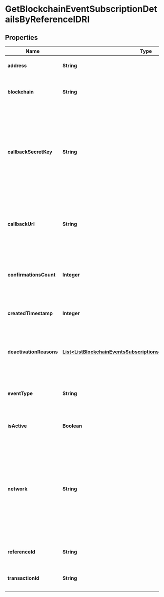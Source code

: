 

# GetBlockchainEventSubscriptionDetailsByReferenceIDRI


## Properties

| Name | Type | Description | Notes |
|------------ | ------------- | ------------- | -------------|
|**address** | **String** | Represents the address of the transaction. |  [optional] |
|**blockchain** | **String** | Represents the specific blockchain protocol name, e.g. Ethereum, Bitcoin, etc. |  |
|**callbackSecretKey** | **String** | Represents the Secret Key value provided by the customer. This field is used for security purposes during the callback notification, in order to prove the sender of the callback as Crypto APIs. For more information please see our [Documentation](https://developers.cryptoapis.io/technical-documentation/general-information/callbacks#callback-security). |  [optional] |
|**callbackUrl** | **String** | Represents the URL that is set by the customer where the callback will be received at. The callback notification will be received only if and when the event occurs. |  |
|**confirmationsCount** | **Integer** | Represents the number of confirmations, i.e. the amount of blocks that have been built on top of this block. |  [optional] |
|**createdTimestamp** | **Integer** | Defines the specific time/date when the subscription was created in Unix Timestamp. |  |
|**deactivationReasons** | [**List&lt;ListBlockchainEventsSubscriptionsRIDeactivationReasonsInner&gt;**](ListBlockchainEventsSubscriptionsRIDeactivationReasonsInner.md) | Represents the deactivation reason details, available when a blockchain event subscription has status isActive - false. |  [optional] |
|**eventType** | **String** | Defines the type of the specific event available for the customer to subscribe to for callback notification. |  |
|**isActive** | **Boolean** | Defines whether the subscription is active or not. Set as boolean. |  |
|**network** | **String** | Represents the name of the blockchain network used; blockchain networks are usually identical as technology and software, but they differ in data, e.g. - \&quot;mainnet\&quot; is the live network with actual data while networks like \&quot;testnet\&quot;, \&quot;ropsten\&quot; are test networks. |  |
|**referenceId** | **String** | Represents a unique ID used to reference the specific callback subscription. |  |
|**transactionId** | **String** | Represents the unique identification string that defines the transaction. |  [optional] |




